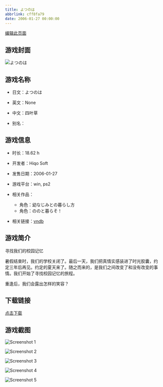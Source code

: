 ```yaml
---
title: よつのは
abbrlink: cff8fa79
date: 2006-01-27 00:00:00
---
```

[编辑此页面](https://github.com/ACG-3/ADV3-source/blob/main/source/_posts/games/%E3%82%88%E3%81%A4%E3%81%AE%E3%81%AF.md)

## 游戏封面

![よつのは](https%3A//pan.timero.xyz/onedrive/img_lib_001/%E3%82%88%E3%81%A4%E3%81%AE%E3%81%AF_cover.avif)


## 游戏名称

- 日文：よつのは
- 英文：None
- 中文：四叶草

- 别名：


## 游戏信息

- 时长：18.62 h
- 开发者：Hiqo Soft
- 发售日期：2006-01-27
- 游戏平台：win, ps2
- 相关作品：
   - 角色：幼なじみとの暮らし方
   - 角色：ののと暮らそ！

- 相关链接：[vndb](https://vndb.org/v566)


## 游戏简介

寻找我们的校园记忆

暑假结束时，我们的学校关闭了。最后一天，我们把真情实感装进了时光胶囊，约定三年后再见。约定的夏天来了。随之而来的，是我们之间改变了和没有改变的事情。我们开始了寻找校园记忆的旅程。

重逢后，我们会露出怎样的笑容？




## 下载链接

[点击下载](https://pan.timero.xyz/onedrive/adv_lib_001/%E3%82%88%E3%81%A4%E3%81%AE%E3%81%AF)


## 游戏截图


![Screenshot 1](https%3A//pan.timero.xyz/onedrive/img_lib_001/%E3%82%88%E3%81%A4%E3%81%AE%E3%81%AF_Screenshot_1.avif)

![Screenshot 2](https%3A//pan.timero.xyz/onedrive/img_lib_001/%E3%82%88%E3%81%A4%E3%81%AE%E3%81%AF_Screenshot_2.avif)

![Screenshot 3](https%3A//pan.timero.xyz/onedrive/img_lib_001/%E3%82%88%E3%81%A4%E3%81%AE%E3%81%AF_Screenshot_3.avif)

![Screenshot 4](https%3A//pan.timero.xyz/onedrive/img_lib_001/%E3%82%88%E3%81%A4%E3%81%AE%E3%81%AF_Screenshot_4.avif)

![Screenshot 5](https%3A//pan.timero.xyz/onedrive/img_lib_001/%E3%82%88%E3%81%A4%E3%81%AE%E3%81%AF_Screenshot_5.avif)

